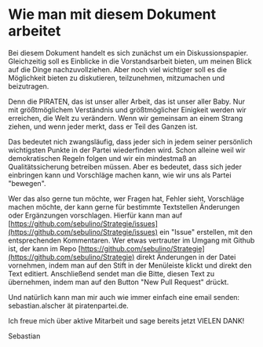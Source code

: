 # Wie man mit diesem Dokument arbeitet

Bei diesem Dokument handelt es sich zunächst um ein Diskussionspapier. Gleichzeitig soll es Einblicke in die Vorstandsarbeit bieten, um meinen Blick auf die Dinge nachzuvollziehen. Aber noch viel wichtiger soll es die Möglichkeit bieten zu diskutieren, teilzunehmen, mitzumachen und beizutragen.

Denn die PIRATEN, das ist unser aller Arbeit, das ist unser aller Baby. Nur mit größtmöglichem Verständnis und größtmöglicher Einigkeit werden wir erreichen, die Welt zu verändern. Wenn wir gemeinsam an einem Strang ziehen, und wenn jeder merkt, dass er Teil des Ganzen ist.

Das bedeutet nich zwangsläufig, dass jeder sich in jedem seiner persönlich wichtigsten Punkte in der Partei wiederfinden wird. Schon alleine weil wir demokratischen Regeln folgen und wir ein mindestmaß an Qualitätssicherung betreiben müssen. Aber es bedeutet, dass sich jeder einbringen kann und Vorschläge machen kann, wie wir uns als Partei "bewegen".

Wer das also gerne tun möchte, wer Fragen hat, Fehler sieht, Vorschläge machen möchte, der kann gerne für bestimmte Textstellen Änderungen oder Ergänzungen vorschlagen. Hierfür kann man auf [https://github.com/sebulino/Strategie/issues](https://github.com/sebulino/Strategie/issues) ein "Issue" erstellen, mit den entsprechenden Kommentaren. Wer etwas vertrauter im Umgang mit Github ist, der kann im Repo [https://github.com/sebulino/Strategie](https://github.com/sebulino/Strategie) direkt Änderungen in der Datei vornehmen, indem man auf den Stift in der Menüleiste klickt und direkt den Text editiert. Anschließend sendet man die Bitte, diesen Text zu übernehmen, indem man auf den Button "New Pull Request" drückt.

Und natürlich kann man mir auch wie immer einfach eine email senden: sebastian.alscher ät piratenpartei.de.

Ich freue mich über aktive Mitarbeit und sage bereits jetzt VIELEN DANK!


Sebastian

